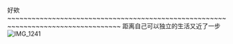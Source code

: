 好欸~~~~~~~~~~~~~~~~~~~~~~~~~~~~~~~~~~~~~~~~~~~~~~~~~~~~~~~~~~~~~~~~~~~~~~~~~~~~~~~~~~
距离自己可以独立的生活又近了一步
![IMG_1241](https://github.com/user-attachments/assets/911d3871-9edc-499a-975a-7dc3073a30ba)
